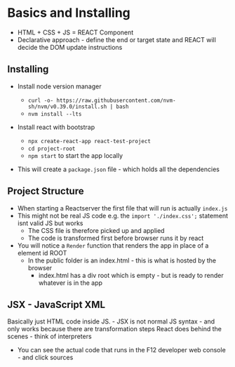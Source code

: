 # Basics and Installing

* HTML + CSS + JS = REACT Component
* Declarative approach - define the end or target state and REACT will decide the DOM update instructions

## Installing
* Install node version manager
  * `curl -o- https://raw.githubusercontent.com/nvm-sh/nvm/v0.39.0/install.sh | bash`
  * `nvm install --lts`

* Install react with bootstrap
  * `npx create-react-app react-test-project`
  * `cd project-root`
  * `npm start` to start the app locally
  
* This will create a `package.json` file - which holds all the dependencies

## Project Structure

* When starting a Reactserver the first file that will run is actually `index.js`
* This might not be real JS code e.g. the `import './index.css';` statement isnt valid JS but works
  * The CSS file is therefore picked up and applied
  * The code is transformed first before browser runs it by react
* You will notice a `Render` function that renders the app in place of a element id ROOT
  * In the public folder is an index.html - this is what is hosted by the browser
    * index.html has a div root which is empty - but is ready to render whatever is in the app


## JSX - JavaScript XML 

Basically just HTML code inside JS. - JSX is not normal JS syntax - and only works because there 
are transformation steps React does behind the scenes - think of interpreters

* You can see the actual code that runs in the F12 developer web console - and click sources

